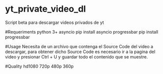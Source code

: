 # yt_private_video_dl
Script beta para descargar videos privados de yt


#Requeriments
python 3+
asyncio             pip install asyncio
progressbar         pip install progressbar


#Usage
Necesita de un archivo que contenga el Source Code del video a descargar,
para obtener dicho Source Code es necesario ir a la pagina del video y presionar Ctrl + U y guardar todo el contenido que se muestre.

#Quality
hd1080
720p
480p
360p
